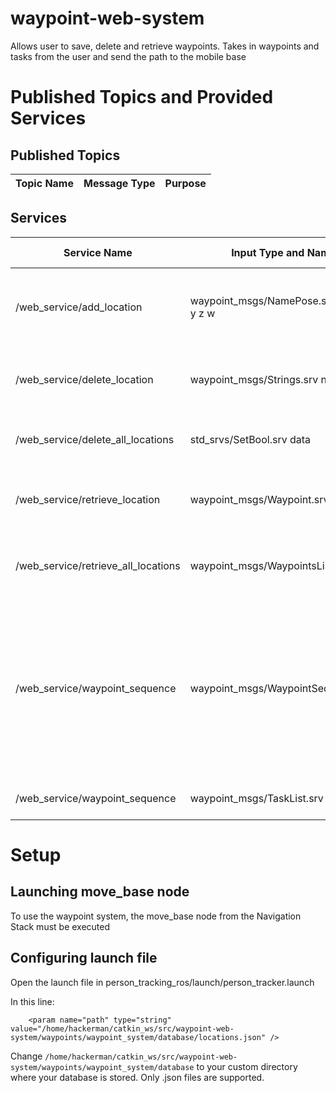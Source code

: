 # waypoint-web-system
Allows user to save, delete and retrieve waypoints.
Takes in waypoints and tasks from the user and send the path to the mobile base

# Published Topics and Provided Services
## Published Topics
|Topic Name|Message Type|Purpose|
|----------|------------|-------|
## Services
|Service Name|Input Type and Name|Output Type and Name|Purpose|
|---|---|---|---|
|/web_service/add_location|waypoint_msgs/NamePose.srv name x y z w|bool data string success|Saves a waypoint to the database with given name and pose.|
|/web_service/delete_location|waypoint_msgs/Strings.srv name|bool data string success|Remove stored waypoint from database with given name.|
|/web_service/delete_all_locations|std_srvs/SetBool.srv data|bool data string success|Remove all waypoints from database.|
|/web_service/retrieve_location|waypoint_msgs/Waypoint.srv name|bool data string web_system.msg/ID name pose|Retrieve waypoint ffrom database with given name.|
|/web_service/retrieve_all_locations|waypoint_msgs/WaypointsList.srv data|bool data waypoint_msgs/ID[] ID[]|Retreive all waypoints from database in the from of an array.|
|/web_service/waypoint_sequence|waypoint_msgs/WaypointSequence.srv||Obtain a sequence of goal coordinates based on given location sequence and publish to move_base to execute the waypoints and the corresponding task.|
|/web_service/waypoint_sequence|waypoint_msgs/TaskList.srv||Retrieve list of all available tasks.|

# Setup
## Launching move_base node
To use the waypoint system, the move_base node from the Navigation Stack must be executed
## Configuring launch file
Open the launch file in person_tracking_ros/launch/person_tracker.launch

In this line:
```
	<param name="path" type="string" value="/home/hackerman/catkin_ws/src/waypoint-web-system/waypoints/waypoint_system/database/locations.json" />
```
Change `/home/hackerman/catkin_ws/src/waypoint-web-system/waypoints/waypoint_system/database` to your custom directory where your database is stored. Only .json files are supported.

